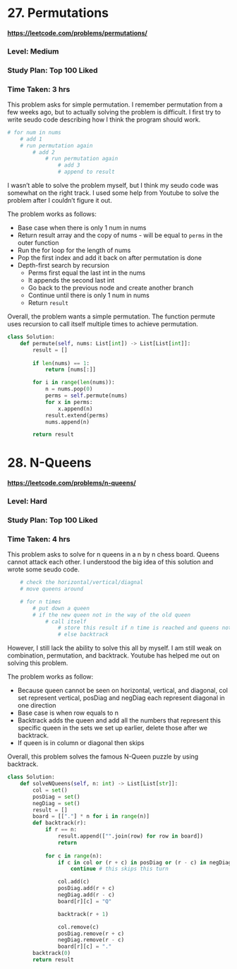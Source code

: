 # 27. Permutations
#### https://leetcode.com/problems/permutations/
### Level: Medium
### Study Plan: Top 100 Liked
### Time Taken: 3 hrs

This problem asks for simple permutation. I remember permutation from a few weeks ago, but to actually solving the problem is difficult. I first try to write seudo code describing how I think the program should work.

```python
# for num in nums
    # add 1
    # run permutation again
        # add 2
            # run permutation again
                # add 3
                # append to result
```

I wasn’t able to solve the problem myself, but I think my seudo code was somewhat on the right track. I used some help from Youtube to solve the problem after I couldn’t figure it out. 

The problem works as follows:

- Base case when there is only 1 num in nums
- Return result array and the copy of nums - will be equal to `perms` in the outer function
- Run the for loop for the length of nums
- Pop the first index and add it back on after permutation is done
- Depth-first search by recursion
    - Perms first equal the last int in the nums
    - It appends the second last int
    - Go back to the previous node and create another branch
    - Continue until there is only 1 num in nums
    - Return `result`

Overall, the problem wants a simple permutation. The function permute uses recursion to call itself multiple times to achieve permutation. 

```python
class Solution:
    def permute(self, nums: List[int]) -> List[List[int]]:
        result = []
        
        if len(nums) == 1:
            return [nums[:]]

        for i in range(len(nums)):
            n = nums.pop(0)
            perms = self.permute(nums)
            for x in perms:
                x.append(n)
            result.extend(perms)
            nums.append(n)

        return result
```

# 28. N-Queens
#### https://leetcode.com/problems/n-queens/
### Level: Hard
### Study Plan: Top 100 Liked
### Time Taken: 4 hrs

This problem asks to solve for n queens in a n by n chess board. Queens cannot attack each other. I understood the big idea of this solution and wrote some seudo code.

```python
    # check the horizontal/vertical/diagnal
    # move queens around

    # for n times
        # put down a queen
        # if the new queen not in the way of the old queen
            # call itself
                # store this result if n time is reached and queens not in the way of each other
                # else backtrack
```

However, I still lack the ability to solve this all by myself. I am still weak on combination, permutation, and backtrack. Youtube has helped me out on solving this problem.

The problem works as follow:

- Because queen cannot be seen on horizontal, vertical, and diagonal, col set represent vertical, posDiag and negDiag each represent diagonal in one direction
- Base case is when row equals to n
- Backtrack adds the queen and add all the numbers that represent this specific queen in the sets we set up earlier, delete those after we backtrack.
- If queen is in column or diagonal then skips

Overall, this problem solves the famous N-Queen puzzle by using backtrack. 

```python
class Solution:
    def solveNQueens(self, n: int) -> List[List[str]]:
        col = set()
        posDiag = set()
        negDiag = set()
        result = []
        board = [["."] * n for i in range(n)]
        def backtrack(r):
            if r == n:
                result.append(["".join(row) for row in board])
                return 
            
            for c in range(n):
                if c in col or (r + c) in posDiag or (r - c) in negDiag:
                    continue # this skips this turn

                col.add(c)
                posDiag.add(r + c)
                negDiag.add(r - c)
                board[r][c] = "Q"

                backtrack(r + 1)

                col.remove(c)
                posDiag.remove(r + c)
                negDiag.remove(r - c)
                board[r][c] = "."
        backtrack(0)
        return result
```